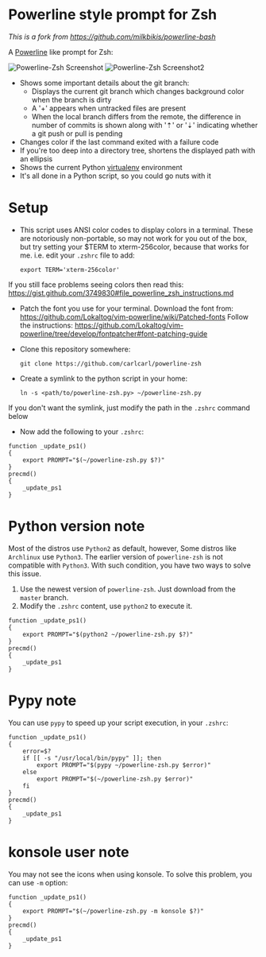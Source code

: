 Powerline style prompt for Zsh
===============================

*This is a fork from https://github.com/milkbikis/powerline-bash*

A [Powerline](https://github.com/Lokaltog/vim-powerline) like prompt for Zsh:

![Powerline-Zsh Screenshot](http://i.minus.com/ibwmGKYty2C5ua.png)
![Powerline-Zsh Screenshot2](http://i.minus.com/ibf0sE76zXU4dO.png)

*  Shows some important details about the git branch:
    *  Displays the current git branch which changes background color when the branch is dirty
    *  A '+' appears when untracked files are present
    *  When the local branch differs from the remote, the difference in number of commits is shown along with '⇡' or '⇣' indicating whether a git push or pull is pending
*  Changes color if the last command exited with a failure code
*  If you're too deep into a directory tree, shortens the displayed path with an ellipsis
*  Shows the current Python [virtualenv](http://www.virtualenv.org/) environment
*  It's all done in a Python script, so you could go nuts with it

# Setup

* This script uses ANSI color codes to display colors in a terminal. These are notoriously non-portable, so may not work for you out of the box, but try setting your $TERM to xterm-256color, because that works for me.
i.e. edit your `.zshrc` file to add:

    ```shell
    export TERM='xterm-256color'
    ```

If you still face problems seeing colors then read this: https://gist.github.com/3749830#file_powerline_zsh_instructions.md

* Patch the font you use for your terminal.
Download the font from: https://github.com/Lokaltog/vim-powerline/wiki/Patched-fonts
Follow the instructions: https://github.com/Lokaltog/vim-powerline/tree/develop/fontpatcher#font-patching-guide


* Clone this repository somewhere:

    ```shell
    git clone https://github.com/carlcarl/powerline-zsh
    ```

* Create a symlink to the python script in your home:
   
    ```shell
    ln -s <path/to/powerline-zsh.py> ~/powerline-zsh.py
    ```

If you don't want the symlink, just modify the path in the `.zshrc` command below

* Now add the following to your `.zshrc`:

```shell
function _update_ps1()
{
    export PROMPT="$(~/powerline-zsh.py $?)"
}
precmd()
{
    _update_ps1
}
```

# Python version note

Most of the distros use `Python2` as default, however, Some distros like `Archlinux` use `Python3`. The earlier version of `powerline-zsh` is not compatible with `Python3`. With such condition, you have two ways to solve this issue.

1. Use the newest version of `powerline-zsh`. Just download from the `master` branch.
2. Modify the `.zshrc` content, use `python2` to execute it.

```shell
function _update_ps1()
{
    export PROMPT="$(python2 ~/powerline-zsh.py $?)"
}
precmd()
{
    _update_ps1
}
```


# Pypy note

You can use `pypy` to speed up your script execution, in your `.zshrc`:


```shell
function _update_ps1()
{
    error=$?
    if [[ -s "/usr/local/bin/pypy" ]]; then
        export PROMPT="$(pypy ~/powerline-zsh.py $error)"
    else
        export PROMPT="$(~/powerline-zsh.py $error)"
    fi
}
precmd()
{
    _update_ps1
}
```


# konsole user note

You may not see the icons when using konsole. To solve this problem, you can use `-m` option:


```shell
function _update_ps1()
{
    export PROMPT="$(~/powerline-zsh.py -m konsole $?)"
}
precmd()
{
    _update_ps1
}
```

